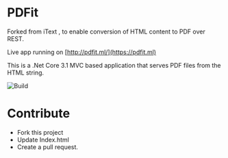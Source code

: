 # PDFit
Forked from iText , to enable conversion of HTML content to PDF over REST.

Live app running on 
[http://pdfit.ml/](https://pdfit.ml)

This is a .Net Core 3.1 MVC based application that serves PDF files from the HTML string.

![Build](https://github.com/naveenalavilli/PDFit/workflows/Build/badge.svg)


# Contribute
* Fork this project
* Update Index.html
* Create a pull request.
